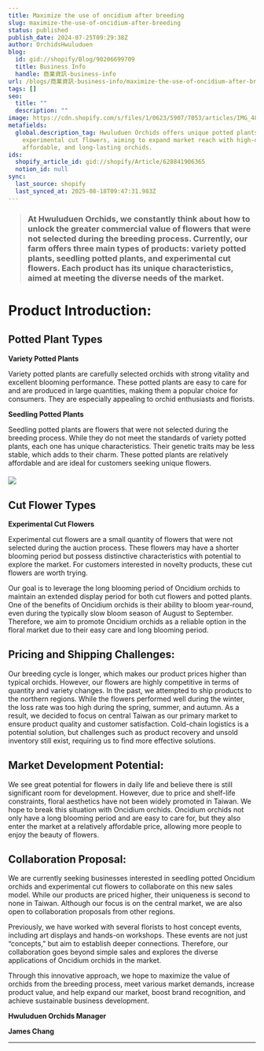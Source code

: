```yaml
---
title: Maximize the use of oncidium after breeding
slug: maximize-the-use-of-oncidium-after-breeding
status: published
publish_date: 2024-07-25T09:29:38Z
author: OrchidsHwuluduen
blog:
  id: gid://shopify/Blog/90206699709
  title: Business Info
  handle: 商業資訊-business-info
url: /blogs/商業資訊-business-info/maximize-the-use-of-oncidium-after-breeding
tags: []
seo:
  title: ""
  description: ""
image: https://cdn.shopify.com/s/files/1/0623/5907/7053/articles/IMG_4804.jpg?v=1741336376
metafields:
  global.description_tag: Hwuluduen Orchids offers unique potted plants and
    experimental cut flowers, aiming to expand market reach with high-quality,
    affordable, and long-lasting orchids.
ids:
  shopify_article_id: gid://shopify/Article/628841906365
  notion_id: null
sync:
  last_source: shopify
  last_synced_at: 2025-08-18T09:47:31.983Z
---
```


> ### At Hwuluduen Orchids, we constantly think about how to unlock the greater commercial value of flowers that were not selected during the breeding process. Currently, our farm offers three main types of products: variety potted plants, seedling potted plants, and experimental cut flowers. Each product has its unique characteristics, aimed at meeting the diverse needs of the market.

# **Product Introduction:**

## Potted Plant Types

**Variety Potted Plants**

Variety potted plants are carefully selected orchids with strong vitality and excellent blooming performance. These potted plants are easy to care for and are produced in large quantities, making them a popular choice for consumers. They are especially appealing to orchid enthusiasts and florists.

**Seedling Potted Plants**

Seedling potted plants are flowers that were not selected during the breeding process. While they do not meet the standards of variety potted plants, each one has unique characteristics. Their genetic traits may be less stable, which adds to their charm. These potted plants are relatively affordable and are ideal for customers seeking unique flowers.

####   

![](https://cdn.shopify.com/s/files/1/0623/5907/7053/files/IMG_4791_600x600.jpg?v=1721652985)

###   

## Cut Flower Types

**Experimental Cut Flowers**

Experimental cut flowers are a small quantity of flowers that were not selected during the auction process. These flowers may have a shorter blooming period but possess distinctive characteristics with potential to explore the market. For customers interested in novelty products, these cut flowers are worth trying.

Our goal is to leverage the long blooming period of Oncidium orchids to maintain an extended display period for both cut flowers and potted plants. One of the benefits of Oncidium orchids is their ability to bloom year-round, even during the typically slow bloom season of August to September. Therefore, we aim to promote Oncidium orchids as a reliable option in the floral market due to their easy care and long blooming period.

## **Pricing and Shipping Challenges:**

Our breeding cycle is longer, which makes our product prices higher than typical orchids. However, our flowers are highly competitive in terms of quantity and variety changes. In the past, we attempted to ship products to the northern regions. While the flowers performed well during the winter, the loss rate was too high during the spring, summer, and autumn. As a result, we decided to focus on central Taiwan as our primary market to ensure product quality and customer satisfaction. Cold-chain logistics is a potential solution, but challenges such as product recovery and unsold inventory still exist, requiring us to find more effective solutions.

## **Market Development Potential:**

We see great potential for flowers in daily life and believe there is still significant room for development. However, due to price and shelf-life constraints, floral aesthetics have not been widely promoted in Taiwan. We hope to break this situation with Oncidium orchids. Oncidium orchids not only have a long blooming period and are easy to care for, but they also enter the market at a relatively affordable price, allowing more people to enjoy the beauty of flowers.

## **Collaboration Proposal:**

We are currently seeking businesses interested in seedling potted Oncidium orchids and experimental cut flowers to collaborate on this new sales model. While our products are priced higher, their uniqueness is second to none in Taiwan. Although our focus is on the central market, we are also open to collaboration proposals from other regions.

Previously, we have worked with several florists to host concept events, including art displays and hands-on workshops. These events are not just “concepts,” but aim to establish deeper connections. Therefore, our collaboration goes beyond simple sales and explores the diverse applications of Oncidium orchids in the market.

Through this innovative approach, we hope to maximize the value of orchids from the breeding process, meet various market demands, increase product value, and help expand our market, boost brand recognition, and achieve sustainable business development.

**Hwuluduen Orchids Manager**

**James Chang**

* * *